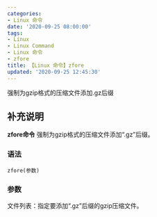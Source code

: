 ```yaml
---
categories:
- Linux 命令
date: '2020-09-25 08:00:00'
tags:
- Linux
- Linux Command
- Linux 命令
- zfore
title: 【Linux 命令】zfore
updated: '2020-09-25 12:45:30'
---
```


强制为gzip格式的压缩文件添加.gz后缀

## 补充说明

**zfore命令** 强制为gzip格式的压缩文件添加“.gz”后缀。

###  语法

```shell
zfore(参数)
```

###  参数

文件列表：指定要添加“.gz”后缀的gzip压缩文件。


